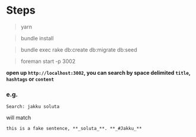 # Steps

> yarn

> bundle install

> bundle exec rake db:create db:migrate db:seed

> foreman start -p 3002

**open up `http://localhost:3002`, you can search by space delimited `title`, `hashtags` or `content`**

### e.g.

```
Search: jakku soluta
```

will match

```
this is a fake sentence, **_soluta_**. **_#Jakku_**
```

